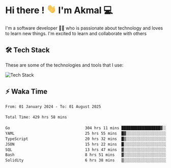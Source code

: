 # Hi there ! <img src="https://github.com/ABSphreak/ABSphreak/blob/master/gifs/Hi.gif" width="30"> I'm Akmal  💻

I'm a software developer 👨‍💻 who is passionate about technology and loves to learn new things. I'm excited to learn and collaborate with others

## 🛠️ Tech Stack

These are some of the technologies and tools that I use:

![Tech Stack](https://skillicons.dev/icons?i=typescript,nodejs,javascript,express,nest,sequelize,go,rabbitmq,python,solidity,react,vue,next,nuxtjs,webpack,vite,tailwindcss,bootstrap,css,scss,html,vercel,firebase,heroku,netlify,docker,postgresql,mongodb,redis,mysql,graphql,git,github,gitlab,vscode,figma,postman,pytorch,tensorflow,bash)

## ⚡ Waka Time
<!--START_SECTION:waka-->

```txt
From: 01 January 2024 - To: 01 August 2025

Total Time: 429 hrs 58 mins

Go                                 304 hrs 11 mins █████████████████▓░░░░░░░   70.75 %
YAML                               25 hrs 55 mins  █▓░░░░░░░░░░░░░░░░░░░░░░░   06.03 %
TypeScript                         20 hrs 32 mins  █▒░░░░░░░░░░░░░░░░░░░░░░░   04.78 %
JSON                               15 hrs 22 mins  █░░░░░░░░░░░░░░░░░░░░░░░░   03.58 %
SQL                                13 hrs 47 mins  ▓░░░░░░░░░░░░░░░░░░░░░░░░   03.21 %
Bash                               8 hrs 51 mins   ▓░░░░░░░░░░░░░░░░░░░░░░░░   02.06 %
Solidity                           6 hrs 38 mins   ▒░░░░░░░░░░░░░░░░░░░░░░░░   01.54 %
```

<!--END_SECTION:waka-->



